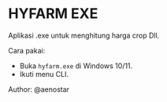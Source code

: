 # HYFARM EXE

Aplikasi .exe untuk menghitung harga crop Dll.

Cara pakai:
- Buka `hyfarm.exe` di Windows 10/11.
- Ikuti menu CLI.

Author: @aenostar